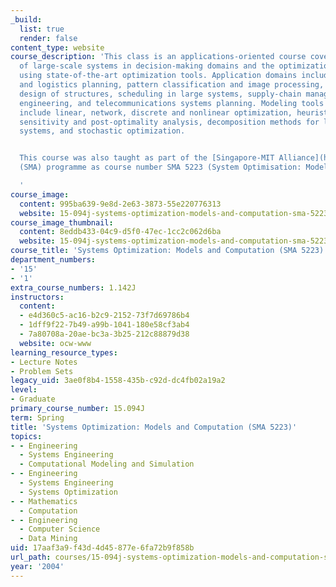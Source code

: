 ```yaml
---
_build:
  list: true
  render: false
content_type: website
course_description: 'This class is an applications-oriented course covering the modeling
  of large-scale systems in decision-making domains and the optimization of such systems
  using state-of-the-art optimization tools. Application domains include: transportation
  and logistics planning, pattern classification and image processing, data mining,
  design of structures, scheduling in large systems, supply-chain management, financial
  engineering, and telecommunications systems planning. Modeling tools and techniques
  include linear, network, discrete and nonlinear optimization, heuristic methods,
  sensitivity and post-optimality analysis, decomposition methods for large-scale
  systems, and stochastic optimization.


  This course was also taught as part of the [Singapore-MIT Alliance](http://web.mit.edu/sma/)
  (SMA) programme as course number SMA 5223 (System Optimisation: Models and Computation).

  '
course_image:
  content: 995ba639-9e8d-2e63-3873-55e220776313
  website: 15-094j-systems-optimization-models-and-computation-sma-5223-spring-2004
course_image_thumbnail:
  content: 8eddb433-04c9-d5f0-47ec-1cc2c062d6ba
  website: 15-094j-systems-optimization-models-and-computation-sma-5223-spring-2004
course_title: 'Systems Optimization: Models and Computation (SMA 5223)'
department_numbers:
- '15'
- '1'
extra_course_numbers: 1.142J
instructors:
  content:
  - e4d360c5-ac16-b2c9-2152-73f7d69786b4
  - 1dff9f22-7b49-a99b-1041-180e58cf3ab4
  - 7a80708a-20ae-bc3a-3b25-212c88879d38
  website: ocw-www
learning_resource_types:
- Lecture Notes
- Problem Sets
legacy_uid: 3ae0f8b4-1558-435b-c92d-dc4fb02a19a2
level:
- Graduate
primary_course_number: 15.094J
term: Spring
title: 'Systems Optimization: Models and Computation (SMA 5223)'
topics:
- - Engineering
  - Systems Engineering
  - Computational Modeling and Simulation
- - Engineering
  - Systems Engineering
  - Systems Optimization
- - Mathematics
  - Computation
- - Engineering
  - Computer Science
  - Data Mining
uid: 17aaf3a9-f43d-4d45-877e-6fa72b9f858b
url_path: courses/15-094j-systems-optimization-models-and-computation-sma-5223-spring-2004
year: '2004'
---
```

